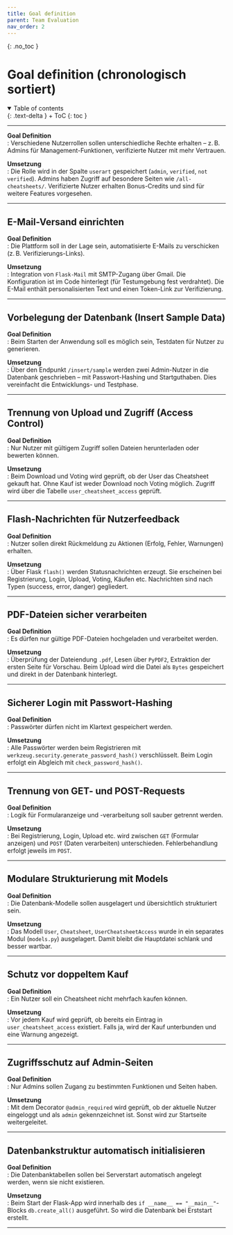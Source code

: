 ```yaml
---
title: Goal definition
parent: Team Evaluation
nav_order: 2
---
```


{: .no_toc }
# Goal definition (chronologisch sortiert)

<details open markdown="block">
{: .text-delta }
<summary>Table of contents</summary>
+ ToC
{: toc }
</details>

---

**Goal Definition**  
: Verschiedene Nutzerrollen sollen unterschiedliche Rechte erhalten – z. B. Admins für Management-Funktionen, verifizierte Nutzer mit mehr Vertrauen.

**Umsetzung**  
: Die Rolle wird in der Spalte `userart` gespeichert (`admin`, `verified`, `not verified`). Admins haben Zugriff auf besondere Seiten wie `/all-cheatsheets/`. Verifizierte Nutzer erhalten Bonus-Credits und sind für weitere Features vorgesehen.

---

## E-Mail-Versand einrichten

**Goal Definition**  
: Die Plattform soll in der Lage sein, automatisierte E-Mails zu verschicken (z. B. Verifizierungs-Links).

**Umsetzung**  
: Integration von `Flask-Mail` mit SMTP-Zugang über Gmail. Die Konfiguration ist im Code hinterlegt (für Testumgebung fest verdrahtet). Die E-Mail enthält personalisierten Text und einen Token-Link zur Verifizierung.

---

## Vorbelegung der Datenbank (Insert Sample Data)

**Goal Definition**  
: Beim Starten der Anwendung soll es möglich sein, Testdaten für Nutzer zu generieren.

**Umsetzung**  
: Über den Endpunkt `/insert/sample` werden zwei Admin-Nutzer in die Datenbank geschrieben – mit Passwort-Hashing und Startguthaben. Dies vereinfacht die Entwicklungs- und Testphase.

---

## Trennung von Upload und Zugriff (Access Control)

**Goal Definition**  
: Nur Nutzer mit gültigem Zugriff sollen Dateien herunterladen oder bewerten können.

**Umsetzung**  
: Beim Download und Voting wird geprüft, ob der User das Cheatsheet gekauft hat. Ohne Kauf ist weder Download noch Voting möglich. Zugriff wird über die Tabelle `user_cheatsheet_access` geprüft.

---

## Flash-Nachrichten für Nutzerfeedback

**Goal Definition**  
: Nutzer sollen direkt Rückmeldung zu Aktionen (Erfolg, Fehler, Warnungen) erhalten.

**Umsetzung**  
: Über Flask `flash()` werden Statusnachrichten erzeugt. Sie erscheinen bei Registrierung, Login, Upload, Voting, Käufen etc. Nachrichten sind nach Typen (success, error, danger) gegliedert.

---

## PDF-Dateien sicher verarbeiten

**Goal Definition**  
: Es dürfen nur gültige PDF-Dateien hochgeladen und verarbeitet werden.

**Umsetzung**  
: Überprüfung der Dateiendung `.pdf`, Lesen über `PyPDF2`, Extraktion der ersten Seite für Vorschau. Beim Upload wird die Datei als `Bytes` gespeichert und direkt in der Datenbank hinterlegt.

---

## Sicherer Login mit Passwort-Hashing

**Goal Definition**  
: Passwörter dürfen nicht im Klartext gespeichert werden.

**Umsetzung**  
: Alle Passwörter werden beim Registrieren mit `werkzeug.security.generate_password_hash()` verschlüsselt. Beim Login erfolgt ein Abgleich mit `check_password_hash()`.

---

## Trennung von GET- und POST-Requests

**Goal Definition**  
: Logik für Formularanzeige und -verarbeitung soll sauber getrennt werden.

**Umsetzung**  
: Bei Registrierung, Login, Upload etc. wird zwischen `GET` (Formular anzeigen) und `POST` (Daten verarbeiten) unterschieden. Fehlerbehandlung erfolgt jeweils im `POST`.

---

## Modulare Strukturierung mit Models

**Goal Definition**  
: Die Datenbank-Modelle sollen ausgelagert und übersichtlich strukturiert sein.

**Umsetzung**  
: Das Modell `User`, `Cheatsheet`, `UserCheatsheetAccess` wurde in ein separates Modul (`models.py`) ausgelagert. Damit bleibt die Hauptdatei schlank und besser wartbar.

---

## Schutz vor doppeltem Kauf

**Goal Definition**  
: Ein Nutzer soll ein Cheatsheet nicht mehrfach kaufen können.

**Umsetzung**  
: Vor jedem Kauf wird geprüft, ob bereits ein Eintrag in `user_cheatsheet_access` existiert. Falls ja, wird der Kauf unterbunden und eine Warnung angezeigt.

---

## Zugriffsschutz auf Admin-Seiten

**Goal Definition**  
: Nur Admins sollen Zugang zu bestimmten Funktionen und Seiten haben.

**Umsetzung**  
: Mit dem Decorator `@admin_required` wird geprüft, ob der aktuelle Nutzer eingeloggt und als `admin` gekennzeichnet ist. Sonst wird zur Startseite weitergeleitet.

---

## Datenbankstruktur automatisch initialisieren

**Goal Definition**  
: Die Datenbanktabellen sollen bei Serverstart automatisch angelegt werden, wenn sie nicht existieren.

**Umsetzung**  
: Beim Start der Flask-App wird innerhalb des `if __name__ == "__main__"`-Blocks `db.create_all()` ausgeführt. So wird die Datenbank bei Erststart erstellt.

---
